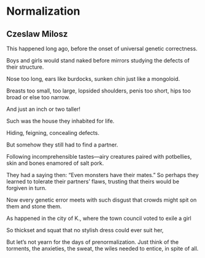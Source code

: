 # Normalization
## Czeslaw Milosz
This happened long ago, before the onset
of universal genetic correctness.

Boys and girls would stand naked before mirrors
studying the defects of their structure.

Nose too long, ears like burdocks,
sunken chin just like a mongoloid.

Breasts too small, too large, lopsided shoulders,
penis too short, hips too broad or else too narrow.

And just an inch or two taller!

Such was the house they inhabited for life.

Hiding, feigning, concealing defects.

But somehow they still had to find a partner.

Following incomprehensible tastes—airy creatures
paired with potbellies, skin and bones enamored of salt pork.

They had a saying then: “Even monsters
have their mates.” So perhaps they learned to tolerate their partners’
flaws, trusting that theirs would be forgiven in turn.

Now every genetic error meets with such
disgust that crowds might spit on them and stone them.

As happened in the city of K., where the town council
voted to exile a girl

So thickset and squat
that no stylish dress could ever suit her,

But let’s not yearn for the days of prenormalization.
Just think of the torments, the anxieties, the sweat,
the wiles needed to entice, in spite of all.